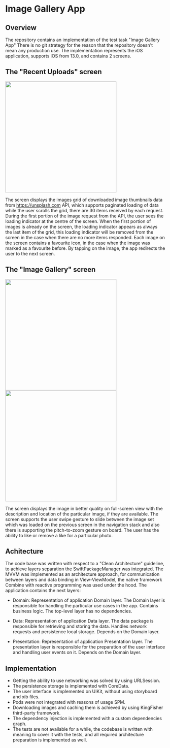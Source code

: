# Image Gallery App

## Overview 

The repository contains an implementation of the test task "Image Gallery App"
There is no git strategy for the reason that the repository doesn't mean any production use.
The implementation represents the iOS application, supports iOS from 13.0, and contains 2 screens.


## The "Recent Uploads" screen

<a href="url"><img src="https://github.com/alexzhauniarovich/ImageGalleryApp/assets/77155155/5f372d6a-749f-49c2-8370-03f2eca665d0"  width="350" ></a>

The screen displays the images grid of downloaded image thumbnails data from https://unsplash.com API, which supports paginated loading of data while the user scrolls the grid, there are 30 items received by each request.
During the first portion of the image request from the API, the user sees the loading indicator at the centre of the screen. When the first portion of images is already on the screen,
the loading indicator appears as always the last item of the grid, this loading indicator will be removed from the screen in the case when there are no more items responded.
Each image on the screen contains a favourite icon, in the case when the image was marked as a favourite before. By tapping on the image, the app redirects the user to the next screen.


## The "Image Gallery" screen

<a href="url"><img src="https://github.com/alexzhauniarovich/ImageGalleryApp/assets/77155155/85832d10-0794-4fa3-9be3-0de62f79f151"  width="350" ></a>   <a href="url"><img src="https://github.com/alexzhauniarovich/ImageGalleryApp/assets/77155155/ace3c677-bfbe-43e1-9382-103735a2b63d"   width="350" ></a>

The screen displays the image in better quality on full-screen view with the description and location of the particular image, if they are available. The screen supports the user swipe gesture to slide between the image set which was loaded on the previous screen in the navigation stack and also there is supporting the pitch-to-zoom gesture on board. The user has the ability to like or remove a like for a particular photo.


## Achitecture

The code base was written with respect to a "Clean Architecture" guideline, to achieve layers separation the SwiftPackageManager was integrated.
The MVVM was implemented as an architecture approach, for communication between layers and data binding in View-ViewModel, the native framework Combine with reactive programming was used under the hood.
The application contains the next layers:

 - Domain: Representation of application Domain layer. The Domain layer is responsible for handling the particular use cases in the app. Contains business logic. The top-level layer has no dependencies.
   
 - Data: Representation of application Data layer. The data package is responsible for retrieving and storing the data. Handles network requests and persistence local storage. Depends on the Domain layer.
   
 - Presentation: Representation of application Presentation layer. The presentation layer is responsible for the preparation of the user interface and handling user events on it. Depends on the Domain layer.

## Implementation

  - Getting the ability to use networking was solved by using URLSession.
  - The persistence storage is implemented with CoreData.
  - The user interface is implemented on UIKit, without using storyboard and xib files.
  - Pods were not integrated with reasons of usage SPM.
  - Downloading images and caching them is achieved by using KingFisher third-party framework.
  - The dependency injection is implemented with a custom dependencies graph.
  - The tests are not available for a while, the codebase is written with meaning to cover it with the tests, and all required architecture preparation is implemented as well.
 
 
